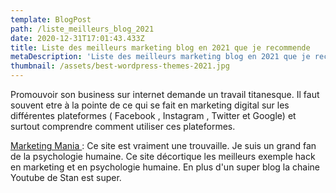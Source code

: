 ```yaml
---
template: BlogPost
path: /liste_meilleurs_blog_2021
date: 2020-12-31T17:01:43.433Z
title: Liste des meilleurs marketing blog en 2021 que je recommende
metaDescription: 'Liste des meilleurs marketing blog en 2021 que je recommende. '
thumbnail: /assets/best-wordpress-themes-2021.jpg
---
```

Promouvoir son business sur internet demande un travail titanesque.  Il faut souvent etre à la pointe de ce qui se fait en marketing digital sur les différentes plateformes ( Facebook , Instagram , Twitter et Google) et surtout comprendre comment utiliser ces plateformes.



[Marketing Mania ](https://marketingmania.fr/blog/): Ce site est vraiment une trouvaille. Je suis un grand fan de la psychologie humaine. Ce site décortique les meilleurs exemple hack en marketing et en psychologie humaine. En plus d'un super blog la chaine Youtube de Stan est super.
